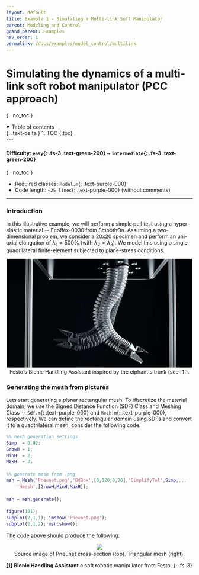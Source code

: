 ```yaml
---
layout: default
title: Example 1 - Simulating a Multi-link Soft Manipulator
parent: Modeling and Control 
grand_parent: Examples
nav_order: 1
permalink: /docs/examples/model_control/multilink
---
```


#  Simulating the dynamics of a multi-link soft robot manipulator (PCC approach)
{: .no_toc }

<details open markdown="block">
  <summary>
    Table of contents
  </summary>
  {: .text-delta }
1. TOC
{:toc}
</details>
---

#### Difficulty: `easy`{: .fs-3 .text-green-200} ~ `intermediate`{: .fs-3 .text-green-200}
{: .no_toc }
 - Required classes: `Model.m`{: .text-purple-000}
 - Code length: `~25 lines`{: .text-purple-000} (without comments)

---

### Introduction
In this illustrative example, we will perform a simple pull test using a hyper-elastic material -- Ecoflex-0030 from SmoothOn. Assuming a two-dimensional problem, we consider a 20x20 specimen and perform an uni-axial elongation of $\lambda_{1} = 500\%$ (with $\lambda_2 = \lambda_3$). We model this using a single quadrilateral finite-element subjected to plane-stress conditions.

<div align="center"> <img src="./img/intro.jpg" width="500"> </div>
<div align="center"> Festo's Bionic Handling Assistant inspired by the elphant's trunk (see [1]). </div>

### Generating the mesh from pictures
Lets start generating a planar rectangular mesh. To discretize the material domain, we use the Signed Distance Function (SDF) Class and Meshing Class -- `Sdf.m`{: .text-purple-000} and `Mesh.m`{: .text-purple-000}, respectively. We can define the rectangular domain using SDFs and convert it to a quadtrilateral mesh, consider the following code:

```matlab
%% mesh generation settings
Simp  = 0.02;
GrowH = 1;
MinH  = 2;
MaxH  = 3;

%% generate mesh from .png
msh = Mesh('Pneunet.png','BdBox',[0,120,0,20],'SimplifyTol',Simp,...
    'Hmesh',[GrowH,MinH,MaxH]);

msh = msh.generate();

figure(101);
subplot(2,1,1); imshow('Pneunet.png');
subplot(2,1,2); msh.show();
```

The code above should produce the following:

<div align="center"> <img src="./img/mesh.png" width="550"> </div> 
<div align="center"> Source image of Pneunet cross-section (top). Triangular mesh (right). </div>


[**[1]**](https://www.festo.com/group/en/cms/10241.htm) **Bionic Handling Assistant** a soft robotic manipulator from Festo.
{: .fs-3} 

